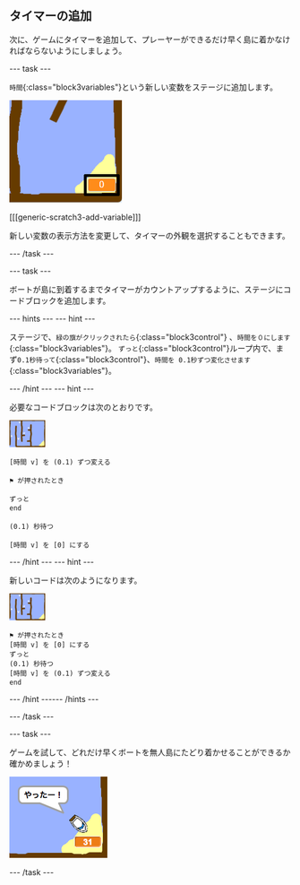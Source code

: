 ## タイマーの追加

次に、ゲームにタイマーを追加して、プレーヤーができるだけ早く島に着かなければならないようにしましょう。

--- task ---

`時間`{:class="block3variables"}という新しい変数をステージに追加します。

![スクリーンショット](images/boat-variable-annotated.png)

[[[generic-scratch3-add-variable]]]

新しい変数の表示方法を変更して、タイマーの外観を選択することもできます。

--- /task ---

--- task ---

ボートが島に到着するまでタイマーがカウントアップするように、ステージにコードブロックを追加します。

--- hints ---
 --- hint ---

ステージで、`緑の旗がクリックされたら`{:class="block3control"} 、`時間を０にします`{:class="block3variables"}。 `ずっと`{:class="block3control"}ループ内で、まず`0.1秒待って`{:class="block3control"}、`時間を 0.1秒ずつ変化させます`{:class="block3variables"}。

--- /hint --- --- hint ---

必要なコードブロックは次のとおりです。

![ステージ](images/stage.png)

```blocks3
[時間 v] を (0.1) ずつ変える

⚑ が押されたとき

ずっと
end

(0.1) 秒待つ

[時間 v] を [0] にする
```

--- /hint --- --- hint ---

新しいコードは次のようになります。

![ステージ](images/stage.png)

```blocks3
⚑ が押されたとき
[時間 v] を [0] にする
ずっと 
(0.1) 秒待つ
[時間 v] を (0.1) ずつ変える
end
```

--- /hint ------ /hints ---

--- /task ---

--- task ---

ゲームを試して、どれだけ早くボートを無人島にたどり着かせることができるか確かめましょう！

![スクリーンショット](images/boat-variable-test.png)

--- /task ---